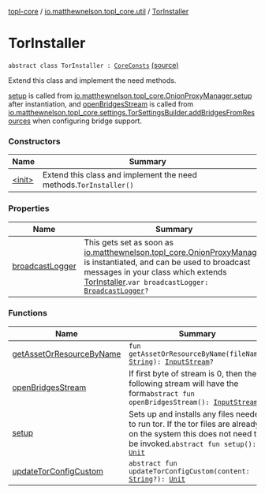 [topl-core](../../index.md) / [io.matthewnelson.topl_core.util](../index.md) / [TorInstaller](./index.md)

# TorInstaller

`abstract class TorInstaller : `[`CoreConsts`](../-core-consts/index.md) [(source)](https://github.com/05nelsonm/TorOnionProxyLibrary-Android/blob/master/topl-core/src/main/java/io/matthewnelson/topl_core/util/TorInstaller.kt#L60)

Extend this class and implement the need methods.

[setup](setup.md) is called from [io.matthewnelson.topl_core.OnionProxyManager.setup](../../io.matthewnelson.topl_core/-onion-proxy-manager/setup.md) after
instantiation, and [openBridgesStream](open-bridges-stream.md) is called from
[io.matthewnelson.topl_core.settings.TorSettingsBuilder.addBridgesFromResources](../../io.matthewnelson.topl_core.settings/-tor-settings-builder/add-bridges-from-resources.md)
when configuring bridge support.

### Constructors

| Name | Summary |
|---|---|
| [&lt;init&gt;](-init-.md) | Extend this class and implement the need methods.`TorInstaller()` |

### Properties

| Name | Summary |
|---|---|
| [broadcastLogger](broadcast-logger.md) | This gets set as soon as [io.matthewnelson.topl_core.OnionProxyManager](../../io.matthewnelson.topl_core/-onion-proxy-manager/index.md) is instantiated, and can be used to broadcast messages in your class which extends [TorInstaller](./index.md).`var broadcastLogger: `[`BroadcastLogger`](../../io.matthewnelson.topl_core.broadcaster/-broadcast-logger/index.md)`?` |

### Functions

| Name | Summary |
|---|---|
| [getAssetOrResourceByName](get-asset-or-resource-by-name.md) | `fun getAssetOrResourceByName(fileName: `[`String`](https://kotlinlang.org/api/latest/jvm/stdlib/kotlin/-string/index.html)`): `[`InputStream`](https://docs.oracle.com/javase/6/docs/api/java/io/InputStream.html)`?` |
| [openBridgesStream](open-bridges-stream.md) | If first byte of stream is 0, then the following stream will have the form`abstract fun openBridgesStream(): `[`InputStream`](https://docs.oracle.com/javase/6/docs/api/java/io/InputStream.html)`?` |
| [setup](setup.md) | Sets up and installs any files needed to run tor. If the tor files are already on the system this does not need to be invoked.`abstract fun setup(): `[`Unit`](https://kotlinlang.org/api/latest/jvm/stdlib/kotlin/-unit/index.html) |
| [updateTorConfigCustom](update-tor-config-custom.md) | `abstract fun updateTorConfigCustom(content: `[`String`](https://kotlinlang.org/api/latest/jvm/stdlib/kotlin/-string/index.html)`?): `[`Unit`](https://kotlinlang.org/api/latest/jvm/stdlib/kotlin/-unit/index.html) |
